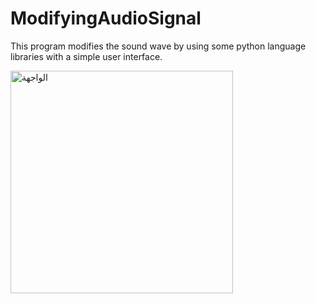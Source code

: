 # ModifyingAudioSignal
This program modifies the sound wave by using some python language libraries with a simple user interface.

<img width="356" alt="الواجهة" src="https://user-images.githubusercontent.com/87886756/210510372-560f6f50-7d3b-4e5e-b97c-f7ffd665a0fa.png">
